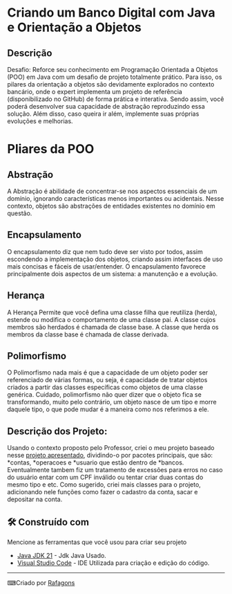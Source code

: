 # Criando um Banco Digital com Java e Orientação a Objetos


## Descrição

Desafio: Reforce seu conhecimento em Programação Orientada a Objetos (POO) em Java com um desafio de projeto totalmente prático. Para isso, os pilares da orientação a objetos são devidamente explorados no contexto bancário, onde o expert implementa um projeto de referência (disponibilizado no GitHub) de forma prática e interativa. Sendo assim, você poderá desenvolver sua capacidade de abstração reproduzindo essa solução. Além disso, caso queira ir além, implemente suas próprias evoluções e melhorias.

# Pliares da POO

## Abstração
A Abstração é abilidade de concentrar-se nos aspectos essenciais de um domínio, ignorando características menos importantes ou acidentais. Nesse contexto, objetos são abstrações de entidades existentes no domínio em questão.

## Encapsulamento
O encapsulamento diz que nem tudo deve ser visto por todos, assim escondendo a implementação dos objetos, criando assim interfaces de uso mais concisas e fáceis de usar/entender. O encapsulamento favorece principalmente dois aspectos de um sistema: a manutenção e a evolução.

## Herança
A Herança Permite que você defina uma classe filha que reutiliza (herda), estende ou modifica o comportamento de uma classe pai. A classe cujos membros são herdados é chamada de classe base. A classe que herda os membros da classe base é chamada de classe derivada.

## Polimorfismo
O Polimorfismo nada mais é que a capacidade de um objeto poder ser referenciado de várias formas, ou seja, é capacidade de tratar objetos criados a partir das classes específicas como objetos de uma classe genérica. Cuidado, polimorfismo não quer dizer que o objeto fica se transformando, muito pelo contrário, um objeto nasce de um tipo e morre daquele tipo, o que pode mudar é a maneira como nos referimos a ele.

## Descrição dos Projeto:

Usando o contexto proposto pelo Professor, criei o meu projeto baseado nesse [projeto apresentado](https://github.com/falvojr/lab-banco-digital-oo.git), dividindo-o por pacotes principais, que são: *contas, *operacoes e *usuario que estão dentro de *bancos. Eventualmente tambem fiz um tratamento de excessões para erros no caso do usuário entar com um CPF inválido ou tentar criar duas contas do mesmo tipo e etc.
Como sugerido, criei mais classes para o projeto, adicionando nele funções como fazer o cadastro da conta, sacar e depositar na conta.

## 🛠️ Construído com

Mencione as ferramentas que você usou para criar seu projeto

* [Java JDK 21](https://www.oracle.com/middleeast/java/technologies/downloads/) - Jdk Java Usado.
* [Visual Studio Code](https://code.visualstudio.com/) - IDE Utilizada para criação e edição do código.

---


⌨Criado por [Rafagons](https://github.com/Rafagons)

